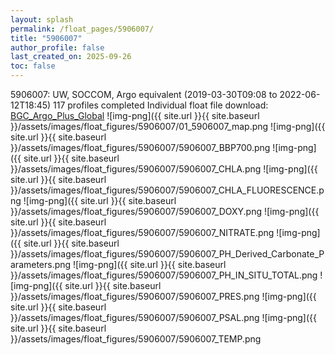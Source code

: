 ```yaml
---
layout: splash
permalink: /float_pages/5906007/
title: "5906007"
author_profile: false
last_created_on: 2025-09-26
toc: false
---
```

 
5906007: UW, SOCCOM, Argo equivalent (2019-03-30T09:08 to 2022-06-12T18:45)
117 profiles completed
Individual float file download: [BGC_Argo_Plus_Global](https://ftp.soest.hawaii.edu/bgc_argo_plus/Individual_Floats/outliers_removed/5906007_Sprof_processed.nc)
![img-png]({{ site.url }}{{ site.baseurl }}/assets/images/float_figures/5906007/01_5906007_map.png
![img-png]({{ site.url }}{{ site.baseurl }}/assets/images/float_figures/5906007/5906007_BBP700.png
![img-png]({{ site.url }}{{ site.baseurl }}/assets/images/float_figures/5906007/5906007_CHLA.png
![img-png]({{ site.url }}{{ site.baseurl }}/assets/images/float_figures/5906007/5906007_CHLA_FLUORESCENCE.png
![img-png]({{ site.url }}{{ site.baseurl }}/assets/images/float_figures/5906007/5906007_DOXY.png
![img-png]({{ site.url }}{{ site.baseurl }}/assets/images/float_figures/5906007/5906007_NITRATE.png
![img-png]({{ site.url }}{{ site.baseurl }}/assets/images/float_figures/5906007/5906007_PH_Derived_Carbonate_Parameters.png
![img-png]({{ site.url }}{{ site.baseurl }}/assets/images/float_figures/5906007/5906007_PH_IN_SITU_TOTAL.png
![img-png]({{ site.url }}{{ site.baseurl }}/assets/images/float_figures/5906007/5906007_PRES.png
![img-png]({{ site.url }}{{ site.baseurl }}/assets/images/float_figures/5906007/5906007_PSAL.png
![img-png]({{ site.url }}{{ site.baseurl }}/assets/images/float_figures/5906007/5906007_TEMP.png
